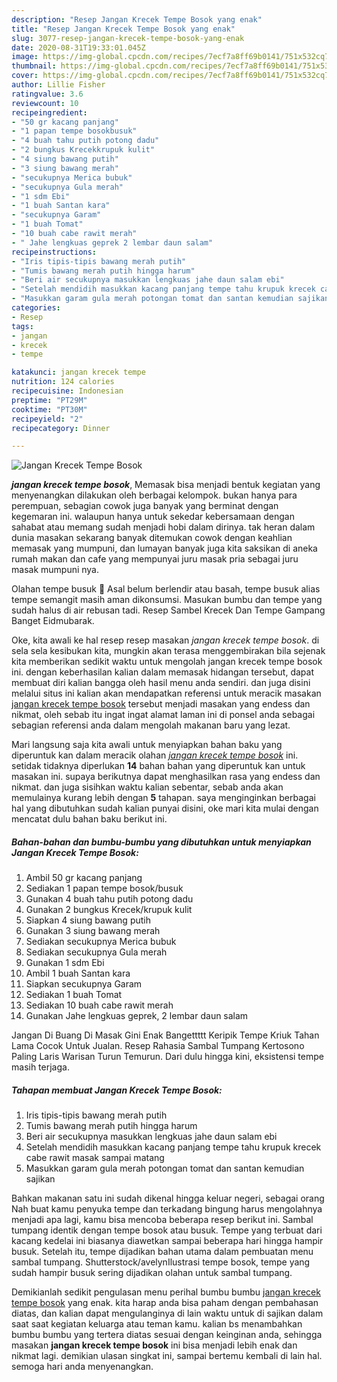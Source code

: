 ```yaml
---
description: "Resep Jangan Krecek Tempe Bosok yang enak"
title: "Resep Jangan Krecek Tempe Bosok yang enak"
slug: 3077-resep-jangan-krecek-tempe-bosok-yang-enak
date: 2020-08-31T19:33:01.045Z
image: https://img-global.cpcdn.com/recipes/7ecf7a8ff69b0141/751x532cq70/jangan-krecek-tempe-bosok-foto-resep-utama.jpg
thumbnail: https://img-global.cpcdn.com/recipes/7ecf7a8ff69b0141/751x532cq70/jangan-krecek-tempe-bosok-foto-resep-utama.jpg
cover: https://img-global.cpcdn.com/recipes/7ecf7a8ff69b0141/751x532cq70/jangan-krecek-tempe-bosok-foto-resep-utama.jpg
author: Lillie Fisher
ratingvalue: 3.6
reviewcount: 10
recipeingredient:
- "50 gr kacang panjang"
- "1 papan tempe bosokbusuk"
- "4 buah tahu putih potong dadu"
- "2 bungkus Krecekkrupuk kulit"
- "4 siung bawang putih"
- "3 siung bawang merah"
- "secukupnya Merica bubuk"
- "secukupnya Gula merah"
- "1 sdm Ebi"
- "1 buah Santan kara"
- "secukupnya Garam"
- "1 buah Tomat"
- "10 buah cabe rawit merah"
- " Jahe lengkuas geprek 2 lembar daun salam"
recipeinstructions:
- "Iris tipis-tipis bawang merah putih"
- "Tumis bawang merah putih hingga harum"
- "Beri air secukupnya masukkan lengkuas jahe daun salam ebi"
- "Setelah mendidih masukkan kacang panjang tempe tahu krupuk krecek cabe rawit masak sampai matang"
- "Masukkan garam gula merah potongan tomat dan santan kemudian sajikan"
categories:
- Resep
tags:
- jangan
- krecek
- tempe

katakunci: jangan krecek tempe 
nutrition: 124 calories
recipecuisine: Indonesian
preptime: "PT29M"
cooktime: "PT30M"
recipeyield: "2"
recipecategory: Dinner

---
```



![Jangan Krecek Tempe Bosok](https://img-global.cpcdn.com/recipes/7ecf7a8ff69b0141/751x532cq70/jangan-krecek-tempe-bosok-foto-resep-utama.jpg)

<b><i>jangan krecek tempe bosok</i></b>, Memasak bisa menjadi bentuk kegiatan yang menyenangkan dilakukan oleh berbagai kelompok. bukan hanya para perempuan, sebagian cowok juga banyak yang berminat dengan kegemaran ini. walaupun hanya untuk sekedar kebersamaan dengan sahabat atau memang sudah menjadi hobi dalam dirinya. tak heran dalam dunia masakan sekarang banyak ditemukan cowok dengan keahlian memasak yang mumpuni, dan lumayan banyak juga kita saksikan di aneka rumah makan dan cafe yang mempunyai juru masak pria sebagai juru masak mumpuni nya.

Olahan tempe busuk 🍳 Asal belum berlendir atau basah, tempe busuk alias tempe semangit masih aman dikonsumsi. Masukan bumbu dan tempe yang sudah halus di air rebusan tadi. Resep Sambel Krecek Dan Tempe Gampang Banget Eidmubarak.

Oke, kita awali ke hal resep resep masakan <i>jangan krecek tempe bosok</i>. di sela sela kesibukan kita, mungkin akan terasa menggembirakan bila sejenak kita memberikan sedikit waktu untuk mengolah jangan krecek tempe bosok ini. dengan keberhasilan kalian dalam memasak hidangan tersebut, dapat membuat diri kalian bangga oleh hasil menu anda sendiri. dan juga disini melalui situs ini kalian akan mendapatkan referensi untuk meracik masakan <u>jangan krecek tempe bosok</u> tersebut menjadi masakan yang endess dan nikmat, oleh sebab itu ingat ingat alamat laman ini di ponsel anda sebagai sebagian referensi anda dalam mengolah makanan baru yang lezat.


Mari langsung saja kita awali untuk menyiapkan bahan baku yang diperuntuk kan dalam meracik olahan <u><i>jangan krecek tempe bosok</i></u> ini. setidak tidaknya diperlukan <b>14</b> bahan bahan yang diperuntuk kan untuk masakan ini. supaya berikutnya dapat menghasilkan rasa yang endess dan nikmat. dan juga sisihkan waktu kalian sebentar, sebab anda akan memulainya kurang lebih dengan <b>5</b> tahapan. saya menginginkan berbagai hal yang dibutuhkan sudah kalian punyai disini, oke mari kita mulai dengan mencatat dulu bahan baku berikut ini.

<!--inarticleads1-->

##### Bahan-bahan dan bumbu-bumbu yang dibutuhkan untuk menyiapkan Jangan Krecek Tempe Bosok:

1. Ambil 50 gr kacang panjang
1. Sediakan 1 papan tempe bosok/busuk
1. Gunakan 4 buah tahu putih potong dadu
1. Gunakan 2 bungkus Krecek/krupuk kulit
1. Siapkan 4 siung bawang putih
1. Gunakan 3 siung bawang merah
1. Sediakan secukupnya Merica bubuk
1. Sediakan secukupnya Gula merah
1. Gunakan 1 sdm Ebi
1. Ambil 1 buah Santan kara
1. Siapkan secukupnya Garam
1. Sediakan 1 buah Tomat
1. Sediakan 10 buah cabe rawit merah
1. Gunakan  Jahe lengkuas geprek, 2 lembar daun salam


Jangan Di Buang Di Masak Gini Enak Bangettttt Keripik Tempe Kriuk Tahan Lama Cocok Untuk Jualan. Resep Rahasia Sambal Tumpang Kertosono Paling Laris Warisan Turun Temurun. Dari dulu hingga kini, eksistensi tempe masih terjaga. 

<!--inarticleads2-->

##### Tahapan membuat Jangan Krecek Tempe Bosok:

1. Iris tipis-tipis bawang merah putih
1. Tumis bawang merah putih hingga harum
1. Beri air secukupnya masukkan lengkuas jahe daun salam ebi
1. Setelah mendidih masukkan kacang panjang tempe tahu krupuk krecek cabe rawit masak sampai matang
1. Masukkan garam gula merah potongan tomat dan santan kemudian sajikan


Bahkan makanan satu ini sudah dikenal hingga keluar negeri, sebagai orang Nah buat kamu penyuka tempe dan terkadang bingung harus mengolahnya menjadi apa lagi, kamu bisa mencoba beberapa resep berikut ini. Sambal tumpang identik dengan tempe bosok atau busuk. Tempe yang terbuat dari kacang kedelai ini biasanya diawetkan sampai beberapa hari hingga hampir busuk. Setelah itu, tempe dijadikan bahan utama dalam pembuatan menu sambal tumpang. Shutterstock/avelynIlustrasi tempe bosok, tempe yang sudah hampir busuk sering dijadikan olahan untuk sambal tumpang. 

Demikianlah sedikit pengulasan menu perihal bumbu bumbu <u>jangan krecek tempe bosok</u> yang enak. kita harap anda bisa paham dengan pembahasan diatas, dan kalian dapat mengulanginya di lain waktu untuk di sajikan dalam saat saat kegiatan keluarga atau teman kamu. kalian bs menambahkan bumbu bumbu yang tertera diatas sesuai dengan keinginan anda, sehingga masakan <b>jangan krecek tempe bosok</b> ini bisa menjadi lebih enak dan nikmat lagi. demikian ulasan singkat ini, sampai bertemu kembali di lain hal. semoga hari anda menyenangkan.
